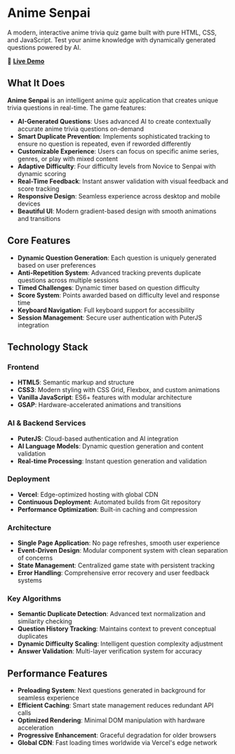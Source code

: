 # Anime Senpai

A modern, interactive anime trivia quiz game built with pure HTML, CSS, and JavaScript. Test your anime knowledge with dynamically generated questions powered by AI.

🚀 **[Live Demo](https://anisenpai.vercel.app/)**

## What It Does

**Anime Senpai** is an intelligent anime quiz application that creates unique trivia questions in real-time. The game features:

- **AI-Generated Questions**: Uses advanced AI to create contextually accurate anime trivia questions on-demand
- **Smart Duplicate Prevention**: Implements sophisticated tracking to ensure no question is repeated, even if reworded differently
- **Customizable Experience**: Users can focus on specific anime series, genres, or play with mixed content
- **Adaptive Difficulty**: Four difficulty levels from Novice to Senpai with dynamic scoring
- **Real-Time Feedback**: Instant answer validation with visual feedback and score tracking
- **Responsive Design**: Seamless experience across desktop and mobile devices
- **Beautiful UI**: Modern gradient-based design with smooth animations and transitions

## Core Features

- **Dynamic Question Generation**: Each question is uniquely generated based on user preferences
- **Anti-Repetition System**: Advanced tracking prevents duplicate questions across multiple sessions
- **Timed Challenges**: Dynamic timer based on question difficulty
- **Score System**: Points awarded based on difficulty level and response time
- **Keyboard Navigation**: Full keyboard support for accessibility
- **Session Management**: Secure user authentication with PuterJS integration

## Technology Stack

### Frontend
- **HTML5**: Semantic markup and structure
- **CSS3**: Modern styling with CSS Grid, Flexbox, and custom animations
- **Vanilla JavaScript**: ES6+ features with modular architecture
- **GSAP**: Hardware-accelerated animations and transitions

### AI & Backend Services
- **PuterJS**: Cloud-based authentication and AI integration
- **AI Language Models**: Dynamic question generation and content validation
- **Real-time Processing**: Instant question generation and validation

### Deployment
- **Vercel**: Edge-optimized hosting with global CDN
- **Continuous Deployment**: Automated builds from Git repository
- **Performance Optimization**: Built-in caching and compression

### Architecture
- **Single Page Application**: No page refreshes, smooth user experience
- **Event-Driven Design**: Modular component system with clean separation of concerns
- **State Management**: Centralized game state with persistent tracking
- **Error Handling**: Comprehensive error recovery and user feedback systems

### Key Algorithms
- **Semantic Duplicate Detection**: Advanced text normalization and similarity checking
- **Question History Tracking**: Maintains context to prevent conceptual duplicates
- **Dynamic Difficulty Scaling**: Intelligent question complexity adjustment
- **Answer Validation**: Multi-layer verification system for accuracy

## Performance Features

- **Preloading System**: Next questions generated in background for seamless experience
- **Efficient Caching**: Smart state management reduces redundant API calls
- **Optimized Rendering**: Minimal DOM manipulation with hardware acceleration
- **Progressive Enhancement**: Graceful degradation for older browsers
- **Global CDN**: Fast loading times worldwide via Vercel's edge network
